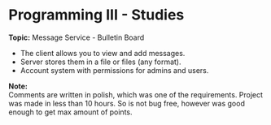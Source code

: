 # Programming III - Studies

**Topic:** Message Service - Bulletin Board   
- The client allows you to view and add messages. 
- Server stores them in a file or files (any format). 
- Account system with permissions for admins and users.   

**Note:**  
Comments are written in polish, which was one of the requirements.
Project was made in less than 10 hours. So is not bug free, however was good enough to get max amount of points.
